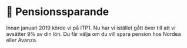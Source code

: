 # 👵 Pensionssparande

Innan januari 2019 körde vi på ITP1. Nu har vi istället gått över till att vi avsätter 9% av din lön. Du får välja om du vill spara pension hos Nordea eller Avanza.